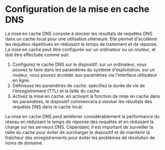 # Configuration de la mise en cache DNS

La mise en cache DNS consiste à stocker les résultats de requêtes DNS dans un cache local pour une utilisation ultérieure. Elle permet d'accélérer les requêtes répétitives en réduisant le temps de traitement et de réponse. La mise en cache peut être configurée sur un ordinateur ou un routeur, et doit être effectuée comme suit:

1. Configurez le cache DNS sur le dispositif: sur un ordinateur, vous pouvez le faire dans les paramètres du système d'exploitation, sur un routeur, vous pouvez accéder aux paramètres via l'interface utilisateur en ligne.
2. Définissez les paramètres de cache: spécifiez la durée de vie de l'enregistrement (TTL) et la taille du cache.
3. Activez la mise en cache: en activant la fonction de mise en cache dans les paramètres, le dispositif commencera à stocker les résultats des requêtes DNS dans le cache local.

La mise en cache DNS peut améliorer considérablement la performance du réseau en réduisant le temps de réponse des requêtes et en réduisant la charge sur les serveurs DNS. Cependant, il est important de surveiller la taille du cache pour éviter de surcharger le dispositif et de maintenir la fraîcheur des enregistrements pour éviter les problèmes de résolution de noms de domaine.
